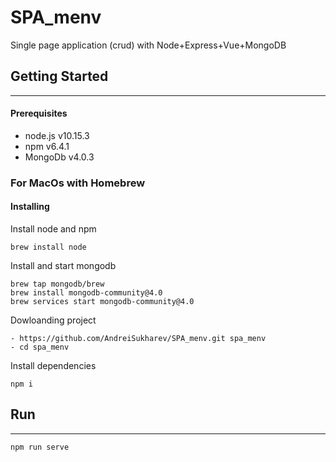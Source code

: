 # SPA_menv


Single page application (crud) with Node+Express+Vue+MongoDB

## Getting Started
___
#### **Prerequisites**

- node.js v10.15.3
- npm v6.4.1
- MongoDb v4.0.3

### For MacOs with Homebrew

#### **Installing**

Install node and npm
```
brew install node
```
Install and start mongodb
```
brew tap mongodb/brew
brew install mongodb-community@4.0
brew services start mongodb-community@4.0
```

Dowloanding project

```
- https://github.com/AndreiSukharev/SPA_menv.git spa_menv
- cd spa_menv
```

Install dependencies
```
npm i
```

## Run
___
```
npm run serve
```



